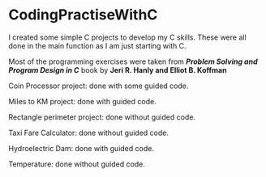 # CodingPractiseWithC
I created some simple C projects to develop my C skills. These were all done in the main function as I am just starting with C.

Most of the programming exercises were taken from 
***Problem Solving and Program Design in C*** book
by **Jeri R. Hanly and Elliot B. Koffman**

Coin Processor project: done with some guided code.

Miles to KM project: done with guided code.

Rectangle perimeter project: done without guided code.

Taxi Fare Calculator: done without guided code.

Hydroelectric Dam: done with guided code.

Temperature: done without guided code.

